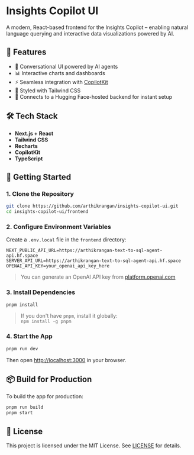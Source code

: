 # Insights Copilot UI

A modern, React-based frontend for the Insights Copilot – enabling natural language querying and interactive data visualizations powered by AI.

## 🌟 Features

- 💬 Conversational UI powered by AI agents  
- 📊 Interactive charts and dashboards  
- ⚡ Seamless integration with [CopilotKit](https://github.com/CopilotKit)  
- 🎨 Styled with Tailwind CSS  
- 🔌 Connects to a Hugging Face-hosted backend for instant setup  

## 🛠️ Tech Stack

- **Next.js + React**  
- **Tailwind CSS**  
- **Recharts**  
- **CopilotKit**  
- **TypeScript**

## 🚀 Getting Started

### 1. Clone the Repository

```bash
git clone https://github.com/arthikrangan/insights-copilot-ui.git
cd insights-copilot-ui/frontend
```

### 2. Configure Environment Variables

Create a `.env.local` file in the `frontend` directory:

```env
NEXT_PUBLIC_API_URL=https://arthikrangan-text-to-sql-agent-api.hf.space
SERVER_API_URL=https://arthikrangan-text-to-sql-agent-api.hf.space
OPENAI_API_KEY=your_openai_api_key_here
```

> You can generate an OpenAI API key from [platform.openai.com](https://platform.openai.com/account/api-keys)

### 3. Install Dependencies

```bash
pnpm install
```

> If you don't have `pnpm`, install it globally:  
> `npm install -g pnpm`

### 4. Start the App

```bash
pnpm run dev
```

Then open [http://localhost:3000](http://localhost:3000) in your browser.

## 📦 Build for Production

To build the app for production:

```bash
pnpm run build
pnpm start
```

## 📄 License

This project is licensed under the MIT License. See [LICENSE](../LICENSE) for details.
